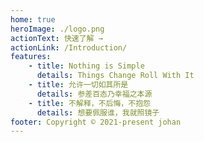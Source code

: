 ```yaml
---
home: true
heroImage: ./logo.png
actionText: 快速了解 →
actionLink: /Introduction/
features:
    - title: Nothing is Simple
      details: Things Change Roll With It
    - title: 允许一切如其所是
      details: 参差百态乃幸福之本源
    - title: 不解释，不后悔，不抱怨
      details: 想要佩服谁，我就照镜子
footer: Copyright © 2021-present johan
---
```

